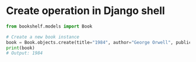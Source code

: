 # Create operation in Django shell

```python
from bookshelf.models import Book

# Create a new book instance
book = Book.objects.create(title="1984", author="George Orwell", publication_year=1949)
print(book)
# Output: 1984
